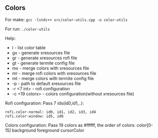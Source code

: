 ## Colors

For make:
```gcc -lstdc++ src/color-utils.cpp -o color-utils```

For run:
```./color-utils```

Help:
* l - list color table
* gx <path> - generate xresources file
* gr <path> - generate xresources rofi file
* gt <path> - generate termite config file
* mx <path> - merge colors with xresources file
* mr <path> - merge rofi colors with xresources file
* mt <path> - merge colors with termite config file
* -p <path> - path to default xresources file
* -r <7 int> - rofi configuration
* -c <19 colors> - colors configuration(without xresources file)


Rofi configuration:
Pass 7 ids(id0,id1,..):
```
rofi.color-normal: id0, id1, id2, id3, id4
rofi.color-window: id5, id6
```

Colors configuration:
Pass 19 colors as #ffffff, the order of colors:
color[0-15] background foreground cursorColor
